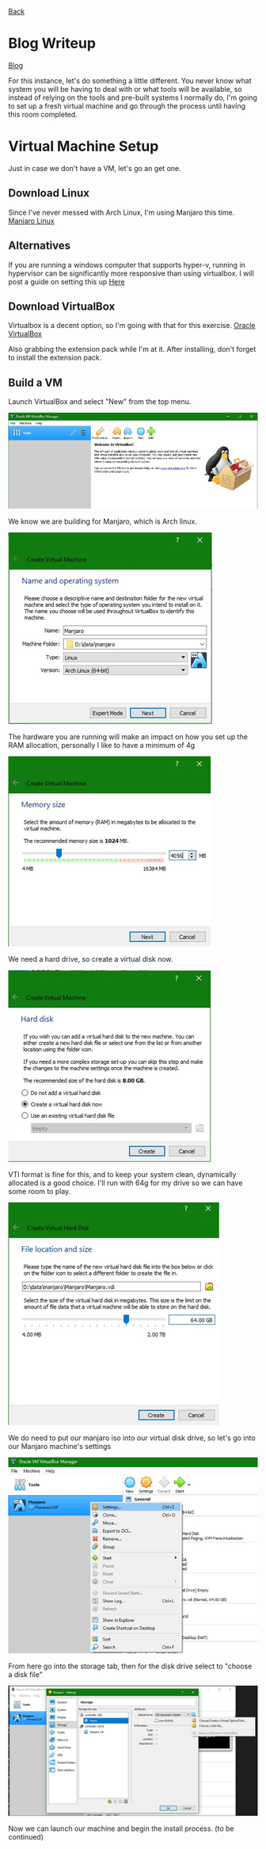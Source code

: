 [Back](/tryhackme)

# Blog Writeup
[Blog](https://tryhackme.com/room/blog)

For this instance, let's do something a little different. You never know what system you will be having to deal with or what tools will be available, so instead of relying on the tools and pre-built systems I normally do, I'm going to set up a fresh virtual machine and go through the process until having this room completed.

# Virtual Machine Setup
Just in case we don't have a VM, let's go an get one.

## Download Linux
Since I've never messed with Arch Linux, I'm using Manjaro this time.
[Manjaro Linux](https://manjaro.org/)

## Alternatives
If you are running a windows computer that supports hyper-v, running in hypervisor can be significantly more responsive than using virtualbox.
I will post a guide on setting this up [Here](/guides/manjaro_on_hyperv)

## Download VirtualBox
Virtualbox is a decent option, so I'm going with that for this exercise.
[Oracle VirtualBox](https://www.virtualbox.org/)

Also grabbing the extension pack while I'm at it.
After installing, don't forget to install the extension pack.

## Build a VM

Launch VirtualBox and select "New" from the top menu.

![First Time Launching VirtualBox](/images/tryhackme/blog/1.jpg)

We know we are building for Manjaro, which is Arch linux.

![Initial Settings for Manjaro Box](/images/tryhackme/blog/2.jpg)

The hardware you are running will make an impact on how you set up the RAM allocation, personally I like to have a minimum of 4g

![4g of ram](/images/tryhackme/blog/3.jpg)

We need a hard drive, so create a virtual disk now.

![create-a-disk](/images/tryhackme/blog/4.jpg)

VTI format is fine for this, and to keep your system clean, dynamically allocated is a good choice.
I'll run with 64g for my drive so we can have some room to play.

![disk settings](/images/tryhackme/blog/5.jpg)

We do need to put our manjaro iso into our virtual disk drive, so let's go into our Manjaro machine's settings

![open settings](/images/tryhackme/blog/6.jpg)

From here go into the storage tab, then for the disk drive select to "choose a disk file"

![insert your install disk](/images/tryhackme/blog/7.jpg)

Now we can launch our machine and begin the install process.
(to be continued)


